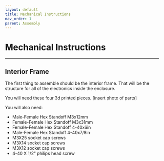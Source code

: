 ```yaml
---
layout: default
title: Mechanical Instructions
nav_order: 1
parent: Assembly
---
```


# Mechanical Instructions

---

## Interior Frame

The first thing to assemble should be the interior frame. That will be the structure for all of the electronics inside the enclosure.

You will need these four 3d printed pieces.
[insert photo of parts]

You will also need:
- Male-Female Hex Standoff M3x12mm
- Female-Female Hex Standoff M3x31mm
- Female-Female Hex Standoff 4-40x6in
- Male-Female Hex Standoff 4-40x7/8in 
- M3X25 socket cap screws
- M3X14 socket cap screws
- M3X12 socket cap screws
- 4-40 X 1/2" philips head screw